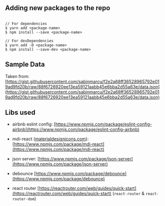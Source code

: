 ## Adding new packages to the repo

```

// For dependencies
$ yarn add <package-name>
$ npm install --save <package-name>

// For devDependencies
$ yarn add -D <package-name>
$ npm install --save-dev <package-name>

```

## Sample Data

Taken from: [https://gist.githubusercontent.com/sabinmarcu/f2e2a68ff36528965792e019ad9fd20b/raw/88f6726920ee13ea59121aabb45e6bba2d55a63e/data.json](https://gist.githubusercontent.com/sabinmarcu/f2e2a68ff36528965792e019ad9fd20b/raw/88f6726920ee13ea59121aabb45e6bba2d55a63e/data.json)

## Libs used 

- airbnb eslint config: [https://www.npmjs.com/package/eslint-config-airbnb](https://www.npmjs.com/package/eslint-config-airbnb)

- mdi-react ([materialdesignicons.com](materialdesignicons.com)): [https://www.npmjs.com/package/mdi-react](https://www.npmjs.com/package/mdi-react)

- json server: [https://www.npmjs.com/package/json-server](https://www.npmjs.com/package/json-server)

- debounce [https://www.npmjs.com/package/debounce](https://www.npmjs.com/package/debounce)

- react router [https://reactrouter.com/web/guides/quick-start](https://reactrouter.com/web/guides/quick-start) (`react-router` & `react-router-dom`)